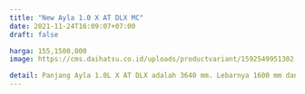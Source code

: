 ```yaml
---
title: "New Ayla 1.0 X AT DLX MC"
date: 2021-11-24T16:09:07+07:00
draft: false

harga: 155,1500,000
image: https://cms.daihatsu.co.id/uploads/productvariant/1592549951302.png

detail: Panjang Ayla 1.0L X AT DLX adalah 3640 mm. Lebarnya 1600 mm dan tinggi 1520 mm. Hatchback 5 Kursi ini punya ground clearance 180 mm. Wheelbase-nya mencapai 2455 mm. kapasitas tangki BBM 33 L.
---
```


